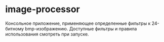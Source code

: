 # image-processor

Консольное приложение, применяющее определенные фильтры к 24-битному bmp-изображению. Доступные фильтры и правила использования смотреть при запуске.
